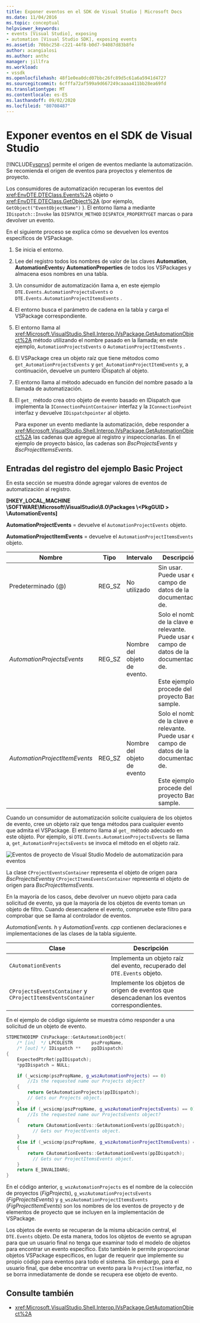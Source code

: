 ```yaml
---
title: Exponer eventos en el SDK de Visual Studio | Microsoft Docs
ms.date: 11/04/2016
ms.topic: conceptual
helpviewer_keywords:
- events [Visual Studio], exposing
- automation [Visual Studio SDK], exposing events
ms.assetid: 70bbc258-c221-44f8-b0d7-94087d83b8fe
author: acangialosi
ms.author: anthc
manager: jillfra
ms.workload:
- vssdk
ms.openlocfilehash: 48f1e0ea0dcd07bbc26fc89d5c61a6a5941d4727
ms.sourcegitcommit: 6cfffa72af599a9d667249caaaa411bb28ea69fd
ms.translationtype: MT
ms.contentlocale: es-ES
ms.lasthandoff: 09/02/2020
ms.locfileid: "80708487"
---
```

# <a name="expose-events-in-the-visual-studio-sdk"></a>Exponer eventos en el SDK de Visual Studio
[!INCLUDE[vsprvs](../../code-quality/includes/vsprvs_md.md)] permite el origen de eventos mediante la automatización. Se recomienda el origen de eventos para proyectos y elementos de proyecto.

 Los consumidores de automatización recuperan los eventos del <xref:EnvDTE.DTEClass.Events%2A> objeto o <xref:EnvDTE.DTEClass.GetObject%2A> (por ejemplo, `GetObject("EventObjectName")` ). El entorno llama a mediante `IDispatch::Invoke` las `DISPATCH_METHOD` `DISPATCH_PROPERTYGET` marcas o para devolver un evento.

 En el siguiente proceso se explica cómo se devuelven los eventos específicos de VSPackage.

1. Se inicia el entorno.

2. Lee del registro todos los nombres de valor de las claves **Automation**, **AutomationEvents**y **AutomationProperties** de todos los VSPackages y almacena esos nombres en una tabla.

3. Un consumidor de automatización llama a, en este ejemplo `DTE.Events.AutomationProjectsEvents` o `DTE.Events.AutomationProjectItemsEvents` .

4. El entorno busca el parámetro de cadena en la tabla y carga el VSPackage correspondiente.

5. El entorno llama al <xref:Microsoft.VisualStudio.Shell.Interop.IVsPackage.GetAutomationObject%2A> método utilizando el nombre pasado en la llamada; en este ejemplo, `AutomationProjectsEvents` o `AutomationProjectItemsEvents` .

6. El VSPackage crea un objeto raíz que tiene métodos como `get_AutomationProjectsEvents` y `get_AutomationProjectItemEvents` y, a continuación, devuelve un puntero IDispatch al objeto.

7. El entorno llama al método adecuado en función del nombre pasado a la llamada de automatización.

8. El `get_` método crea otro objeto de evento basado en IDispatch que implementa la `IConnectionPointContainer` interfaz y la `IConnectionPoint` interfaz y devuelve `IDispatchpointer` al objeto.

   Para exponer un evento mediante la automatización, debe responder a <xref:Microsoft.VisualStudio.Shell.Interop.IVsPackage.GetAutomationObject%2A> las cadenas que agregue al registro y inspeccionarlas. En el ejemplo de proyecto básico, las cadenas son *BscProjectsEvents* y *BscProjectItemsEvents*.

## <a name="registry-entries-from-the-basic-project-sample"></a>Entradas del registro del ejemplo Basic Project
 En esta sección se muestra dónde agregar valores de eventos de automatización al registro.

 **[HKEY_LOCAL_MACHINE \SOFTWARE\Microsoft\VisualStudio\8.0\Packages \\<PkgGUID \> \AutomationEvents]**

 **AutomationProjectEvents** = devuelve el `AutomationProjectEvents` objeto.

 **AutomationProjectItemEvents** = devuelve el `AutomationProjectItemsEvents` objeto.

|Nombre|Tipo|Intervalo|Descripción|
|----------|----------|-----------|-----------------|
|Predeterminado (@)|REG_SZ|No utilizado|Sin usar. Puede usar el campo de datos de la documentación de.|
|*AutomationProjectsEvents*|REG_SZ|Nombre del objeto de evento.|Solo el nombre de la clave es relevante. Puede usar el campo de datos de la documentación de.<br /><br /> Este ejemplo procede del proyecto Basic sample.|
|*AutomationProjectItemEvents*|REG_SZ|Nombre del objeto de evento|Solo el nombre de la clave es relevante. Puede usar el campo de datos de la documentación de.<br /><br /> Este ejemplo procede del proyecto Basic sample.|

 Cuando un consumidor de automatización solicite cualquiera de los objetos de evento, cree un objeto raíz que tenga métodos para cualquier evento que admita el VSPackage. El entorno llama al `get_` método adecuado en este objeto. Por ejemplo, si `DTE.Events.AutomationProjectsEvents` se llama a, `get_AutomationProjectsEvents` se invoca el método en el objeto raíz.

 ![Eventos de proyecto de Visual Studio](../../extensibility/internals/media/projectevents.gif "ProjectEvents") Modelo de automatización para eventos

 La clase `CProjectEventsContainer` representa el objeto de origen para *BscProjectsEvents*y `CProjectItemsEventsContainer` representa el objeto de origen para *BscProjectItemsEvents*.

 En la mayoría de los casos, debe devolver un nuevo objeto para cada solicitud de evento, ya que la mayoría de los objetos de evento toman un objeto de filtro. Cuando desencadene el evento, compruebe este filtro para comprobar que se llama al controlador de eventos.

 *AutomationEvents. h* y *AutomationEvents. cpp* contienen declaraciones e implementaciones de las clases de la tabla siguiente.

|Clase|Descripción|
|-----------|-----------------|
|`CAutomationEvents`|Implementa un objeto raíz del evento, recuperado del `DTE.Events` objeto.|
|`CProjectsEventsContainer` y `CProjectItemsEventsContainer`|Implemente los objetos de origen de eventos que desencadenan los eventos correspondientes.|

 En el ejemplo de código siguiente se muestra cómo responder a una solicitud de un objeto de evento.

```cpp
STDMETHODIMP CVsPackage::GetAutomationObject(
    /* [in]  */ LPCOLESTR       pszPropName,
    /* [out] */ IDispatch **    ppIDispatch)
{
    ExpectedPtrRet(ppIDispatch);
    *ppIDispatch = NULL;

    if (_wcsicmp(pszPropName, g_wszAutomationProjects) == 0)
        //Is the requested name our Projects object?
    {
        return GetAutomationProjects(ppIDispatch);
        // Gets our Projects object.
    }
    else if (_wcsicmp(pszPropName, g_wszAutomationProjectsEvents) == 0)
        //Is the requested name our ProjectsEvents object?
    {
        return CAutomationEvents::GetAutomationEvents(ppIDispatch);
          // Gets our ProjectEvents object.
    }
    else if (_wcsicmp(pszPropName, g_wszAutomationProjectItemsEvents) == 0)  //Is the requested name our ProjectsItemsEvents object?
    {
        return CAutomationEvents::GetAutomationEvents(ppIDispatch);
          // Gets our ProjectItemsEvents object.
    }
    return E_INVALIDARG;
}
```

 En el código anterior, `g_wszAutomationProjects` es el nombre de la colección de proyectos (*FigProjects*), `g_wszAutomationProjectsEvents` (*FigProjectsEvents*) y `g_wszAutomationProjectItemsEvents` (*FigProjectItemEvents*) son los nombres de los eventos de proyecto y de elementos de proyecto que se incluyen en la implementación de VSPackage.

 Los objetos de evento se recuperan de la misma ubicación central, el `DTE.Events` objeto. De esta manera, todos los objetos de evento se agrupan para que un usuario final no tenga que examinar todo el modelo de objetos para encontrar un evento específico. Esto también le permite proporcionar objetos VSPackage específicos, en lugar de requerir que implemente su propio código para eventos para todo el sistema. Sin embargo, para el usuario final, que debe encontrar un evento para la `ProjectItem` interfaz, no se borra inmediatamente de donde se recupera ese objeto de evento.

## <a name="see-also"></a>Consulte también
- <xref:Microsoft.VisualStudio.Shell.Interop.IVsPackage.GetAutomationObject%2A>
